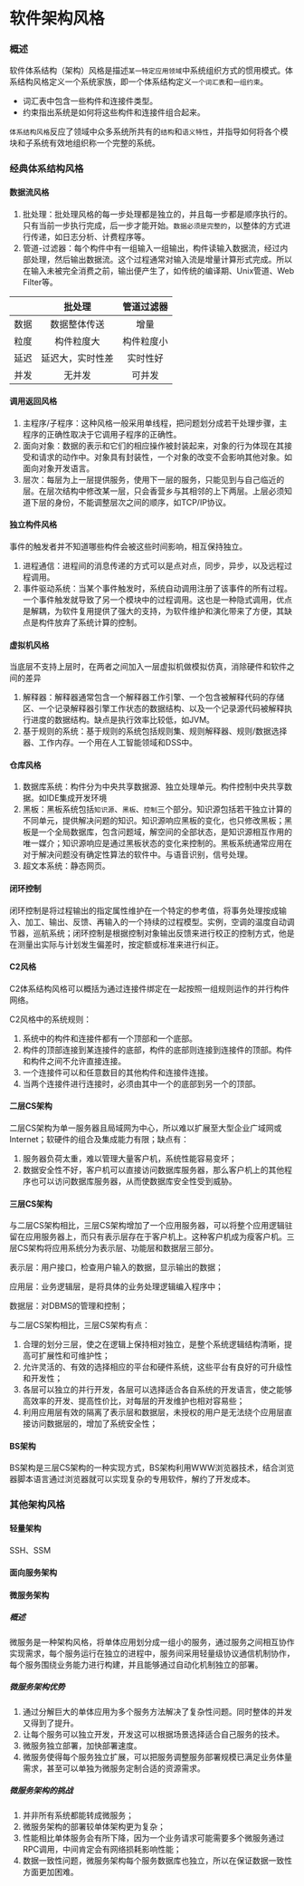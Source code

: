 # 软件架构风格 <!-- {docsify-ignore-all} -->



### 概述

​    软件体系结构（架构）风格是描述`某一特定应用领域`中系统组织方式的惯用模式。体系结构风格定义一个系统家族，即一个体系结构定义`一个词汇表`和`一组约束`。



- 词汇表中包含一些构件和连接件类型。
- 约束指出系统是如何将这些构件和连接件组合起来。

​    `体系结构风格`反应了领域中众多系统所共有的`结构`和`语义特性`，并指导如何将各个模块和子系统有效地组织称一个完整的系统。



### 经典体系结构风格

#### 数据流风格

1. 批处理：批处理风格的每一步处理都是独立的，并且每一步都是顺序执行的。只有当前一步执行完成，后一步才能开始。`数据必须是完整的`，以整体的方式进行传递，如日志分析、计费程序等。
2. 管道-过滤器：每个构件中有一组输入一组输出，构件读输入数据流，经过内部处理，然后输出数据流。这个过程通常对输入流是增量计算形式完成。所以在输入未被完全消费之前，输出便产生了，如传统的编译期、Unix管道、Web Filter等。

|      |      批处理      | 管道过滤器 |
| :--: | :--------------: | :--------: |
| 数据 |   数据整体传送   |    增量    |
| 粒度 |    构件粒度大    | 构件粒度小 |
| 延迟 | 延迟大，实时性差 |  实时性好  |
| 并发 |      无并发      |   可并发   |



#### 调用返回风格

1. 主程序/子程序：这种风格一般采用单线程，把问题划分成若干处理步骤，主程序的正确性取决于它调用子程序的正确性。
2. 面向对象：数据的表示和它们的相应操作被封装起来，对象的行为体现在其接受和请求的动作中。对象具有封装性，一个对象的改变不会影响其他对象。如面向对象开发语言。
3. 层次：每层为上一层提供服务，使用下一层的服务，只能见到与自己临近的层。在层次结构中修改某一层，只会香营乡与其相邻的上下两层。上层必须知道下层的身份，不能调整层次之间的顺序，如TCP/IP协议。



#### 独立构件风格

事件的触发者并不知道哪些构件会被这些时间影响，相互保持独立。

1. 进程通信：进程间的消息传递的方式可以是点对点，同步，异步，以及远程过程调用。
2. 事件驱动系统：当某个事件触发时，系统自动调用注册了该事件的所有过程。一个事件触发就导致了另一个模块中的过程调用。这也是一种隐式调用，优点是解耦，为软件复用提供了强大的支持，为软件维护和演化带来了方便，其缺点是构件放弃了系统计算的控制。



#### 虚拟机风格

当底层不支持上层时，在两者之间加入一层虚拟机做模拟仿真，消除硬件和软件之间的差异

1. 解释器：解释器通常包含一个解释器工作引擎、一个包含被解释代码的存储区、一个记录解释器引擎工作状态的数据结构、以及一个记录源代码被解释执行进度的数据结构。缺点是执行效率比较低，如JVM。
2. 基于规则的系统：基于规则的系统包括规则集、规则解释器、规则/数据选择器、工作内存。一个用在人工智能领域和DSS中。



#### 仓库风格

1. 数据库系统：构件分为中央共享数据源、独立处理单元。构件控制中央共享数据。如IDE集成开发环境
2. 黑板：黑板系统包括`知识源`、`黑板`、`控制`三个部分。知识源包括若干独立计算的不同单元，提供解决问题的知识。知识源响应黑板的变化，也只修改黑板；黑板是一个全局数据库，包含问题域，解空间的全部状态，是知识源相互作用的唯一媒介；知识源响应是通过黑板状态的变化来控制的。黑板系统通常应用在对于解决问题没有确定性算法的软件中。与语音识别，信号处理。
3. 超文本系统：静态网页。



#### 闭环控制

闭环控制是将过程输出的指定属性维护在一个特定的参考值，将事务处理按成输入、加工、输出、反馈、再输入的一个持续的过程模型。实例，空调的温度自动调节器，巡航系统；闭环控制是根据控制对象输出反馈来进行校正的控制方式，他是在测量出实际与计划发生偏差时，按定额或标准来进行纠正。



#### C2风格

C2体系结构风格可以概括为通过连接件绑定在一起按照一组规则运作的并行构件网络。

C2风格中的系统规则：

1. 系统中的构件和连接件都有一个顶部和一个底部。
2. 构件的顶部连接到某连接件的底部，构件的底部则连接到连接件的顶部。构件和构件之间不允许直接连接。
3. 一个连接件可以和任意数目的其他构件和连接件连接。
4. 当两个连接件进行连接时，必须由其中一个的底部到另一个的顶部。



#### 二层CS架构

二层CS架构为单一服务器且局域网为中心，所以难以扩展至大型企业广域网或Internet；软硬件的组合及集成能力有限；缺点有：

1. 服务器负荷太重，难以管理大量客户机，系统性能容易变坏；
2. 数据安全性不好，客户机可以直接访问数据库服务器，那么客户机上的其他程序也可以访问数据库服务器，从而使数据库安全性受到威胁。



#### 三层CS架构

与二层CS架构相比，三层CS架构增加了一个应用服务器，可以将整个应用逻辑驻留在应用服务器上，而只有表示层存在于客户机上。这种客户机成为瘦客户机。三层CS架构将应用系统分为表示层、功能层和数据层三部分。

表示层：用户接口，检查用户输入的数据，显示输出的数据；

应用层：业务逻辑层，是将具体的业务处理逻辑编入程序中；

数据层：对DBMS的管理和控制；

与二层CS架构相比，三层CS架构有点：

1. 合理的划分三层，使之在逻辑上保持相对独立，是整个系统逻辑结构清晰，提高可扩展性和可维护性；
2. 允许灵活的、有效的选择相应的平台和硬件系统，这些平台有良好的可升级性和开发性；
3. 各层可以独立的并行开发，各层可以选择适合各自系统的开发语言，使之能够高效率的开发、提高性价比，对每层的开发维护也相对容易些；
4. 利用应用层有效的隔离了表示层和数据层，未授权的用户是无法绕个应用层直接访问数据层的，增加了系统安全性；

#### BS架构

BS架构是三层CS架构的一种实现方式，BS架构利用WWW浏览器技术，结合浏览器脚本语言通过浏览器就可以实现复杂的专用软件，解约了开发成本。



### 其他架构风格

#### 轻量架构

SSH、SSM

#### 面向服务架构



#### 微服务架构

##### 概述

​    微服务是一种架构风格，将单体应用划分成一组小的服务，通过服务之间相互协作实现需求，每个服务运行在独立的进程中，服务间采用轻量级协议通信机制协作，每个服务围绕业务能力进行构建，并且能够通过自动化机制独立的部署。

##### 微服务架构优势

1. 通过分解巨大的单体应用为多个服务方法解决了复杂性问题。同时整体的并发又得到了提升。
2. 让每个服务可以独立开发，开发这可以根据场景选择适合自己服务的技术。
3. 微服务独立部署，加快部署速度。
4. 微服务使得每个服务独立扩展，可以把服务调整服务部署规模已满足业务体量需求，甚至可以单独为微服务定制合适的资源需求。

##### 微服务架构的挑战

1. 并非所有系统都能转成微服务；
2. 微服务架构的部署较单体架构更为复杂；
3. 性能相比单体服务会有所下降，因为一个业务请求可能需要多个微服务通过RPC调用，中间肯定会有网络损耗影响性能；
4. 数据一致性问题，微服务架构每个服务数据库也独立，所以在保证数据一致性方面更加困难。

